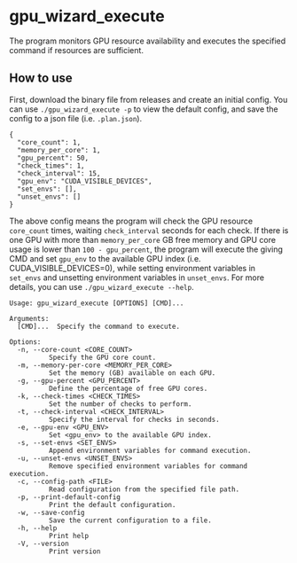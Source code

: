 # gpu_wizard_execute

The program monitors GPU resource availability and executes the specified command if resources are sufficient.

## How to use

First, download the binary file from releases and create an initial config. You can use `./gpu_wizard_execute -p` to view the default config, and save the config to a json file (i.e. `.plan.json`).

```
{
  "core_count": 1,
  "memory_per_core": 1,
  "gpu_percent": 50,
  "check_times": 1,
  "check_interval": 15,
  "gpu_env": "CUDA_VISIBLE_DEVICES",
  "set_envs": [],
  "unset_envs": []
}
```

The above config means the program will check the GPU resource `core_count` times, waiting `check_interval` seconds for each check. If there is one GPU with more than `memory_per_core` GB free memory and GPU core usage is lower than `100 - gpu_percent`, the program will execute the giving CMD and set `gpu_env` to the available GPU index (i.e. CUDA_VISIBLE_DEVICES=0), while setting environment variables in `set_envs` and unsetting environment variables in `unset_envs`. For more details, you can use `./gpu_wizard_execute --help`.

```
Usage: gpu_wizard_execute [OPTIONS] [CMD]...

Arguments:
  [CMD]...  Specify the command to execute.

Options:
  -n, --core-count <CORE_COUNT>
          Specify the GPU core count.
  -m, --memory-per-core <MEMORY_PER_CORE>
          Set the memory (GB) available on each GPU.
  -g, --gpu-percent <GPU_PERCENT>
          Define the percentage of free GPU cores.
  -k, --check-times <CHECK_TIMES>
          Set the number of checks to perform.
  -t, --check-interval <CHECK_INTERVAL>
          Specify the interval for checks in seconds.
  -e, --gpu-env <GPU_ENV>
          Set <gpu_env> to the available GPU index.
  -s, --set-envs <SET_ENVS>
          Append environment variables for command execution.
  -u, --unset-envs <UNSET_ENVS>
          Remove specified environment variables for command execution.
  -c, --config-path <FILE>
          Read configuration from the specified file path.
  -p, --print-default-config
          Print the default configuration.
  -w, --save-config
          Save the current configuration to a file.
  -h, --help
          Print help
  -V, --version
          Print version
```
